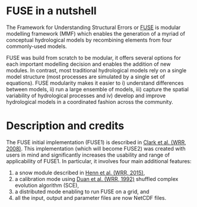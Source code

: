 # FUSE in a nutshell

The Framework for Understanding Structural Errors or [FUSE](https://github.com/naddor/fuse) is modular modelling framework (MMF) which enables the generation of a myriad of conceptual hydrological models by recombining elements from four commonly-used models.

FUSE was build from scratch to be modular, it offers several options for each important modelling decision and enables the addition of new modules. In contrast, most traditional hydrological models rely on a single model structure (most processes are simulated by a single set of equations). FUSE modularity makes it easier to i) understand differences between models, ii) run a large ensemble of models, iii) capture the spatial variability of hydrological processes and iv) develop and improve hydrological models in a coordinated fashion across the community.

# Description and credits

The FUSE initial implementation (FUSE1) is described in [Clark et al. (WRR, 2008)](http://dx.doi.org/10.1029/2007WR006735). This implementation (which will become FUSE2) was created with users in mind and significantly increases the usability and range of applicability of FUSE1. In particular, it involves four main additional features:

1. a snow module described in [Henn et al. (WRR, 2015)](http://dx.doi.org/10.1002/2014WR016736),
2. a calibration mode using [Duan et al. (WRR, 1992)](http://dx.doi.org/10.1029/91WR02985) shuffled complex evolution algorithm (SCE),
3. a distributed mode enabling to run FUSE on a grid, and
4. all the input, output and parameter files are now NetCDF files.
